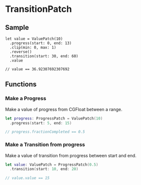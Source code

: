 # TransitionPatch

## Sample

```
let value = ValuePatch(10)
  .progress(start: 0, end: 13)
  .clip(min: 0, max: 1)
  .reverse()
  .transition(start: 30, end: 60)
  .value

// value == 36.92307692307692
```

## Functions

### Make a Progress

Make a value of progress from CGFloat between a range.

```swift
let progress: ProgressPatch = ValuePatch(10)
  .progress(start: 5, end: 15)

// progress.fractionCompleted == 0.5
```

### Make a Transition from progress

Make a value of transition from progress between start and end.

```swift
let value: ValuePatch = ProgressPatch(0.5)
  .transition(start: 10, end: 20)

// value.value == 15
```
